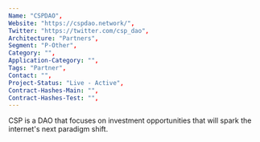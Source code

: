 ```yaml
--- 
Name: "CSPDAO", 
Website: "https://cspdao.network/", 
Twitter: "https://twitter.com/csp_dao", 
Architecture: "Partners",
Segment: "P-Other",
Category: "",
Application-Category: "",
Tags: "Partner",
Contact: "",
Project-Status: "Live - Active",
Contract-Hashes-Main: "",
Contract-Hashes-Test: "",
--- 
```

<!--lang:en--> 
CSP is a DAO that focuses on investment opportunities that will spark the internet's next paradigm shift.
<!--lang:es--] 
CSP es un DAO que se enfoca en oportunidades de inversión que impulsarán el próximo cambio de paradigma de Internet.
<!--lang:de--] 
CSP ist ein DAO, das sich auf Investitionsmöglichkeiten konzentriert, die den nächsten Paradigmenwechsel im Internet auslösen werden.
<!--lang:fr--] 
CSP est un DAO qui se concentre sur les opportunités d'investissement qui déclencheront le prochain changement de paradigme d'Internet.
<!--lang:pl--] 
CSP to organizacja DAO, która koncentruje się na możliwościach inwestycyjnych, które zapoczątkują kolejną zmianę paradygmatu Internetu.
<!--lang:uk--] 
CSP — це DAO, який зосереджується на інвестиційних можливостях, які спровокують наступну зміну парадигми Інтернету.
[!--lang:*--> 
